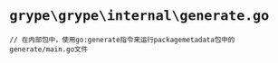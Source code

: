 # `grype\grype\internal\generate.go`

```
// 在内部包中，使用go:generate指令来运行packagemetadata包中的generate/main.go文件
```